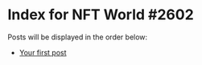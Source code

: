 # Index for NFT World #2602
Posts will be displayed in the order below:

- [Your first post](./001-first.md)

